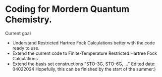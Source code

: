 # Coding for Mordern Quantum Chemistry.
Current goal 
- Understand Restricted Hartree Fock Calculations better with the code ready to use.
- Extend the current code to Finite-Temperature Restricted Hartree Fock Calculations
- Extend the basis set constructions "STO-3G, STO-6G, ..."
Edited date: 04022024
Hopefully, this can be finished by the start of the summer:)
